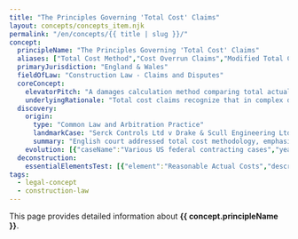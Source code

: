 ```yaml
---
title: "The Principles Governing 'Total Cost' Claims"
layout: concepts/concepts_item.njk
permalink: "/en/concepts/{{ title | slug }}/"
concept:
  principleName: "The Principles Governing 'Total Cost' Claims"
  aliases: ["Total Cost Method","Cost Overrun Claims","Modified Total Cost Claims"]
  primaryJurisdiction: "England & Wales"
  fieldOfLaw: "Construction Law - Claims and Disputes"
  coreConcept:
    elevatorPitch: "A damages calculation method comparing total actual project costs against total budgeted costs to establish loss, used when traditional cost build-up is impractical but requiring proof that excess costs resulted from compensable events rather than contractor inefficiency."
    underlyingRationale: "Total cost claims recognize that in complex disrupted projects, tracking specific costs to specific causes may be impractical, while requiring claimants to prove that cost overruns resulted from compensable events rather than their own performance failures."
  discovery:
    origin:
      type: "Common Law and Arbitration Practice"
      landmarkCase: "Serck Controls Ltd v Drake & Scull Engineering Ltd (2000) 73 Con LR 100"
      summary: "English court addressed total cost methodology, emphasizing need to establish causal connection between compensable events and cost overruns while excluding contractor's own inefficiencies."
    evolution: [{"caseName":"Various US federal contracting cases","year":1970,"contribution":"US courts developed strict requirements: actual costs were reasonable; tender was realistic; excess costs caused by defendant's breaches; claimant not responsible for cost overruns."},{"caseName":"Modern construction arbitrations","year":2000,"contribution":"Arbitrators increasingly accept modified total cost approaches where some cost breakdown is possible, reducing reliance on pure total cost methodology."}]
  deconstruction:
    essentialElementsTest: [{"element":"Reasonable Actual Costs","description":"The costs actually incurred must be reasonable and properly documented, excluding wasteful or inefficient expenditure."},{"element":"Realistic Original Budget","description":"The original tender or budget must have been realistic and based on accurate information available at the time."},{"element":"Compensable Causation","description":"The cost overrun must be caused by compensable events (employer breaches, variations, etc.) rather than contractor performance failures."},{"element":"No Contractor Responsibility","description":"The claimant must not be responsible for the cost overruns through their own inefficiency, poor planning, or contractual breaches."}]
tags: 
  - legal-concept
  - construction-law
---
```


This page provides detailed information about **{{ concept.principleName }}**.
